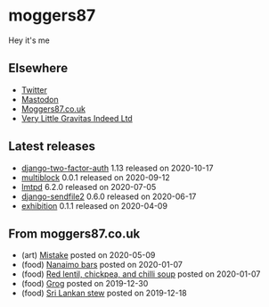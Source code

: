 
# moggers87

Hey it's me

## Elsewhere

- [Twitter](https://twitter.com/moggers87)
- [Mastodon](https://mastodon.xyz/moggers87)
- [Moggers87.co.uk](https://moggers87.co.uk)
- [Very Little Gravitas Indeed Ltd](vlgi.space)

## Latest releases

- <a href="https://pypi.org/project/django-two-factor-auth/">django-two-factor-auth</a> 1.13 released on 2020-10-17
- <a href="https://pypi.org/project/multiblock/">multiblock</a> 0.0.1 released on 2020-09-12
- <a href="https://pypi.org/project/lmtpd/">lmtpd</a> 6.2.0 released on 2020-07-05
- <a href="https://pypi.org/project/django-sendfile2/">django-sendfile2</a> 0.6.0 released on 2020-06-17
- <a href="https://pypi.org/project/exhibition/">exhibition</a> 0.1.1 released on 2020-04-09

## From moggers87.co.uk

- (art) <a href="https://moggers87.co.uk/art/mistake">Mistake</a> posted on 2020-05-09
- (food) <a href="https://moggers87.co.uk/food/nanaimo-bars">Nanaimo&nbsp;bars</a> posted on 2020-01-07
- (food) <a href="https://moggers87.co.uk/food/lentil-chickpea-chilli-soup">Red lentil, chickpea, and chilli&nbsp;soup</a> posted on 2020-01-07
- (food) <a href="https://moggers87.co.uk/food/grog">Grog</a> posted on 2019-12-30
- (food) <a href="https://moggers87.co.uk/food/sri-lankan-braised-roots-stew">Sri Lankan&nbsp;stew</a> posted on 2019-12-18

